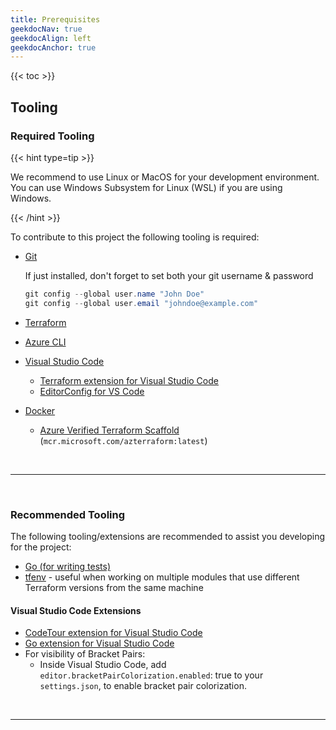 ```yaml
---
title: Prerequisites
geekdocNav: true
geekdocAlign: left
geekdocAnchor: true
---
```


{{< toc >}}

<!--
NOTE:

Removed ## Recommended Learning since advanced (not basic) knowledge is required around Git, TF and Docker, it is considered a hard requirement. Someone just looking at the Terraform Docs or code and trying to figure out how to contribute will not be successful. Contributors need to have a good understanding and holistic view of all tools and how to use them.

-->

## Tooling

### Required Tooling

{{< hint type=tip >}}

We recommend to use Linux or MacOS for your development environment. You can use Windows Subsystem for Linux (WSL) if you are using Windows.

{{< /hint >}}

To contribute to this project the following tooling is required:

- [Git](https://git-scm.com/downloads)

  If just installed, don't forget to set both your git username & password

  ```PowerShell
  git config --global user.name "John Doe"
  git config --global user.email "johndoe@example.com"
  ```

- [Terraform](https://developer.hashicorp.com/terraform/downloads?product_intent=terraform)
- [Azure CLI](https://docs.microsoft.com/en-us/cli/azure/install-azure-cli)
- [Visual Studio Code](https://code.visualstudio.com/download)
  - [Terraform extension for Visual Studio Code](https://marketplace.visualstudio.com/items?itemName=hashicorp.terraform)
  - [EditorConfig for VS Code](https://marketplace.visualstudio.com/items?itemName=EditorConfig.EditorConfig)
- [Docker](https://www.docker.com/pricing/#/download)
  - [Azure Verified Terraform Scaffold](https://github.com/Azure/tfmod-scaffold) (`mcr.microsoft.com/azterraform:latest`)

<br>

---

<br>

### Recommended Tooling

The following tooling/extensions are recommended to assist you developing for the project:

- [Go (for writing tests)](https://go.dev/doc/install)
- [tfenv](https://github.com/tfutils/tfenv) - useful when working on multiple modules that use different Terraform versions from the same machine

#### Visual Studio Code Extensions

- [CodeTour extension for Visual Studio Code](https://marketplace.visualstudio.com/items?itemName=vsls-contrib.codetour)
- [Go extension for Visual Studio Code](https://marketplace.visualstudio.com/items?itemName=golang.go)
- For visibility of Bracket Pairs:
  - Inside Visual Studio Code, add `editor.bracketPairColorization.enabled`: true to your `settings.json`, to enable bracket pair colorization.

<br>

---

<br>
